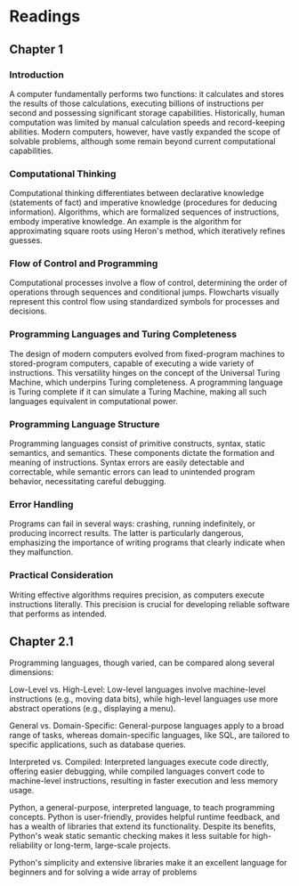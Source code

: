 # Readings

## Chapter 1

### Introduction

A computer fundamentally performs two functions: it calculates and stores the results of those calculations, executing billions of instructions per second and possessing significant storage capabilities. Historically, human computation was limited by manual calculation speeds and record-keeping abilities. Modern computers, however, have vastly expanded the scope of solvable problems, although some remain beyond current computational capabilities.

### Computational Thinking

Computational thinking differentiates between declarative knowledge (statements of fact) and imperative knowledge (procedures for deducing information). Algorithms, which are formalized sequences of instructions, embody imperative knowledge. An example is the algorithm for approximating square roots using Heron's method, which iteratively refines guesses.

### Flow of Control and Programming

Computational processes involve a flow of control, determining the order of operations through sequences and conditional jumps. Flowcharts visually represent this control flow using standardized symbols for processes and decisions.

### Programming Languages and Turing Completeness

The design of modern computers evolved from fixed-program machines to stored-program computers, capable of executing a wide variety of instructions. This versatility hinges on the concept of the Universal Turing Machine, which underpins Turing completeness. A programming language is Turing complete if it can simulate a Turing Machine, making all such languages equivalent in computational power.

### Programming Language Structure

Programming languages consist of primitive constructs, syntax, static semantics, and semantics. These components dictate the formation and meaning of instructions. Syntax errors are easily detectable and correctable, while semantic errors can lead to unintended program behavior, necessitating careful debugging.

### Error Handling

Programs can fail in several ways: crashing, running indefinitely, or producing incorrect results. The latter is particularly dangerous, emphasizing the importance of writing programs that clearly indicate when they malfunction.

### Practical Consideration

Writing effective algorithms requires precision, as computers execute instructions literally. This precision is crucial for developing reliable software that performs as intended.

## Chapter 2.1

Programming languages, though varied, can be compared along several dimensions:

Low-Level vs. High-Level: Low-level languages involve machine-level instructions (e.g., moving data bits), while high-level languages use more abstract operations (e.g., displaying a menu).

General vs. Domain-Specific: General-purpose languages apply to a broad range of tasks, whereas domain-specific languages, like SQL, are tailored to specific applications, such as database queries.

Interpreted vs. Compiled: Interpreted languages execute code directly, offering easier debugging, while compiled languages convert code to machine-level instructions, resulting in faster execution and less memory usage.

Python, a general-purpose, interpreted language, to teach programming concepts. Python is user-friendly, provides helpful runtime feedback, and has a wealth of libraries that extend its functionality. Despite its benefits, Python's weak static semantic checking makes it less suitable for high-reliability or long-term, large-scale projects.

Python's simplicity and extensive libraries make it an excellent language for beginners and for solving a wide array of problems

